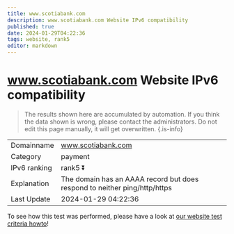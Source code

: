 ```yaml
---
title: www.scotiabank.com
description: www.scotiabank.com Website IPv6 compatibility
published: true
date: 2024-01-29T04:22:36
tags: website, rank5
editor: markdown
---
```


# www.scotiabank.com Website IPv6 compatibility

> The results shown here are accumulated by automation. If you think the data shown is wrong, please contact the administrators. 
> Do not edit this page manually, it will get overwritten.
{.is-info}


|   |   |
| - | - |
| Domainname | www.scotiabank.com
| Category | payment |
| IPv6 ranking | rank5 :arrow_double_down: |
| Explanation | The domain has an AAAA record but does respond to neither ping/http/https |
| Last Update | 2024-01-29 04:22:36 |

To see how this test was performed, please have a look at [our website test criteria howto](/howto/testcriteria/website)!

